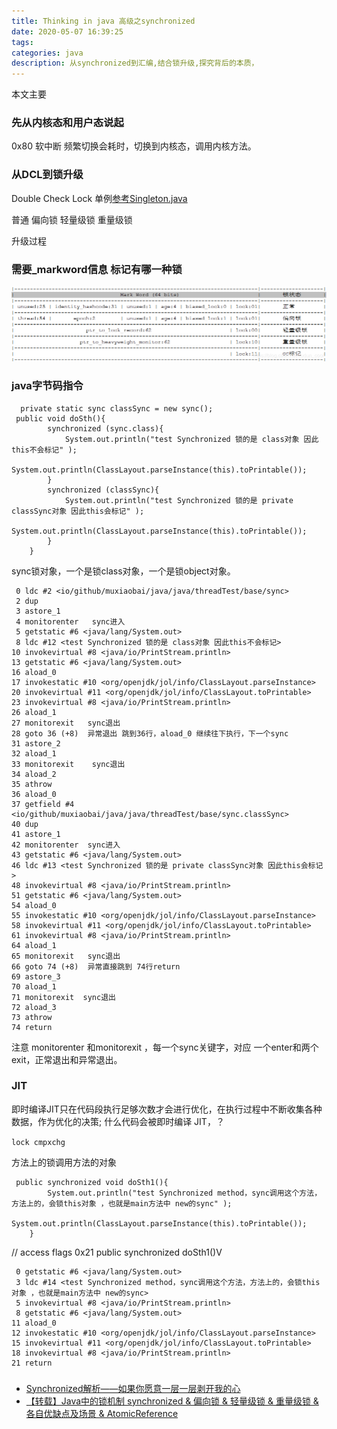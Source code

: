 ```yaml
---
title: Thinking in java 高级之synchronized
date: 2020-05-07 16:39:25
tags:
categories: java
description: 从synchronized到汇编,结合锁升级,探究背后的本质，
---
```


本文主要

### 先从内核态和用户态说起
0x80 软中断 频繁切换会耗时，切换到内核态，调用内核方法。

### 从DCL到锁升级
Double Check Lock 单例[参考Singleton.java](https://github.com/muxiaobai/java-demo/blob/master/test-java-demo/src/main/java/io/github/muxiaobai/java/java/threadTest/Singleton.java)


普通 偏向锁 轻量级锁 重量级锁


升级过程


### 需要_markword信息 标记有哪一种锁
![java 对象大小](Thinking-in-java-高级之synchronized/锁偏向.png)

### java字节码指令
```
  private static sync classSync = new sync();
 public void doSth(){
        synchronized (sync.class){
            System.out.println("test Synchronized 锁的是 class对象 因此this不会标记" );
            System.out.println(ClassLayout.parseInstance(this).toPrintable());
        }
        synchronized (classSync){
            System.out.println("test Synchronized 锁的是 private classSync对象 因此this会标记" );
            System.out.println(ClassLayout.parseInstance(this).toPrintable());
        }
    }
```

sync锁对象，一个是锁class对象，一个是锁object对象。
```
 0 ldc #2 <io/github/muxiaobai/java/java/threadTest/base/sync>
 2 dup
 3 astore_1
 4 monitorenter   sync进入
 5 getstatic #6 <java/lang/System.out>
 8 ldc #12 <test Synchronized 锁的是 class对象 因此this不会标记>
10 invokevirtual #8 <java/io/PrintStream.println>
13 getstatic #6 <java/lang/System.out>
16 aload_0
17 invokestatic #10 <org/openjdk/jol/info/ClassLayout.parseInstance>
20 invokevirtual #11 <org/openjdk/jol/info/ClassLayout.toPrintable>
23 invokevirtual #8 <java/io/PrintStream.println>
26 aload_1
27 monitorexit   sync退出
28 goto 36 (+8)  异常退出 跳到36行，aload_0 继续往下执行，下一个sync
31 astore_2
32 aload_1
33 monitorexit    sync退出
34 aload_2
35 athrow
36 aload_0
37 getfield #4 <io/github/muxiaobai/java/java/threadTest/base/sync.classSync>
40 dup
41 astore_1
42 monitorenter  sync进入
43 getstatic #6 <java/lang/System.out>
46 ldc #13 <test Synchronized 锁的是 private classSync对象 因此this会标记>
48 invokevirtual #8 <java/io/PrintStream.println>
51 getstatic #6 <java/lang/System.out>
54 aload_0
55 invokestatic #10 <org/openjdk/jol/info/ClassLayout.parseInstance>
58 invokevirtual #11 <org/openjdk/jol/info/ClassLayout.toPrintable>
61 invokevirtual #8 <java/io/PrintStream.println>
64 aload_1
65 monitorexit   sync退出
66 goto 74 (+8)  异常直接跳到 74行return
69 astore_3
70 aload_1
71 monitorexit  sync退出
72 aload_3
73 athrow
74 return
```
注意 monitorenter 和monitorexit  ，每一个sync关键字，对应 一个enter和两个exit，正常退出和异常退出。

### JIT 
即时编译JIT只在代码段执行足够次数才会进行优化，在执行过程中不断收集各种数据，作为优化的决策; 什么代码会被即时编译 JIT，？

`lock cmpxchg`

方法上的锁调用方法的对象

```
 public synchronized void doSth1(){
        System.out.println("test Synchronized method，sync调用这个方法，方法上的，会锁this对象 ，也就是main方法中 new的sync" );
        System.out.println(ClassLayout.parseInstance(this).toPrintable());
    }
```

// access flags 0x21
public synchronized doSth1()V
```
 0 getstatic #6 <java/lang/System.out>
 3 ldc #14 <test Synchronized method，sync调用这个方法，方法上的，会锁this对象 ，也就是main方法中 new的sync>
 5 invokevirtual #8 <java/io/PrintStream.println>
 8 getstatic #6 <java/lang/System.out>
11 aload_0
12 invokestatic #10 <org/openjdk/jol/info/ClassLayout.parseInstance>
15 invokevirtual #11 <org/openjdk/jol/info/ClassLayout.toPrintable>
18 invokevirtual #8 <java/io/PrintStream.println>
21 return

```

### 



- [Synchronized解析——如果你愿意一层一层剥开我的心](https://juejin.im/post/5d5374076fb9a06ac76da894#heading-18)
- [【转载】Java中的锁机制 synchronized & 偏向锁 & 轻量级锁 & 重量级锁 & 各自优缺点及场景 & AtomicReference](https://www.cnblogs.com/charlesblc/p/5994162.html)
